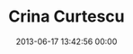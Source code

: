 ---
title: "Crina Curtescu"
date: 2013-06-17 13:42:56 00:00
permalink: /crina
twitter: ""
likes: [1967,1968,1914]
id: 2029
gravatar: "http://www.gravatar.com/avatar/380926221608cdf0b4d7610c1b3f19e0"
---